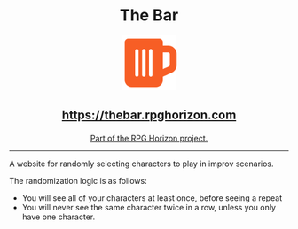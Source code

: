 <div align="center">

# The Bar

<img src="src/assets/icon.svg" width="100px">

<h2>

https://thebar.rpghorizon.com

</h2>

<u>Part of the RPG Horizon project.</u>

<hr/>

</div>

A website for randomly selecting characters to play in improv scenarios.

The randomization logic is as follows:

  * You will see all of your characters at least once, before seeing a repeat
  * You will never see the same character twice in a row, unless you only have
    one character.